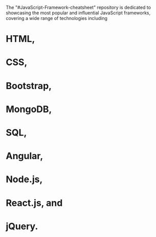 The "#JavaScript-Framework-cheatsheet" 
repository is dedicated to showcasing the most popular and influential JavaScript frameworks, covering a wide range of technologies including 
# HTML, 
# CSS, 
# Bootstrap, 
# MongoDB, 
# SQL, 
# Angular, 
# Node.js, 
# React.js, and 
# jQuery.
